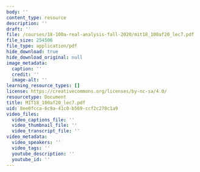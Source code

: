 ```yaml
---
body: ''
content_type: resource
description: ''
draft: ''
file: /courses/18-100a-real-analysis-fall-2020/mit18_100af20_lec7.pdf
file_size: 254506
file_type: application/pdf
hide_download: true
hide_download_original: null
image_metadata:
  caption: ''
  credit: ''
  image-alt: ''
learning_resource_types: []
license: https://creativecommons.org/licenses/by-nc-sa/4.0/
resourcetype: Document
title: MIT18_100af20_lec7.pdf
uid: 8ee0fcca-6c9a-41c0-b569-ccf2c278c1a9
video_files:
  video_captions_file: ''
  video_thumbnail_file: ''
  video_transcript_file: ''
video_metadata:
  video_speakers: ''
  video_tags: ''
  youtube_description: ''
  youtube_id: ''
---
```

